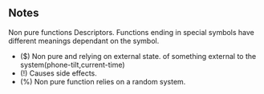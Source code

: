 Notes
-----

Non pure functions Descriptors. Functions ending in special symbols have different meanings dependant on the symbol.
  - ($) Non pure and relying on external state.
  of something external to the system(phone-tilt,current-time)
  - (!) Causes side effects.
  - (%) Non pure function relies on a random system.
